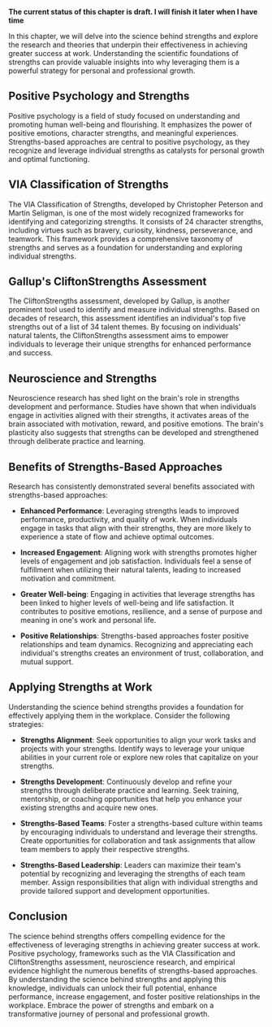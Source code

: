 **The current status of this chapter is draft. I will finish it later when I have time**

In this chapter, we will delve into the science behind strengths and explore the research and theories that underpin their effectiveness in achieving greater success at work. Understanding the scientific foundations of strengths can provide valuable insights into why leveraging them is a powerful strategy for personal and professional growth.

Positive Psychology and Strengths
---------------------------------

Positive psychology is a field of study focused on understanding and promoting human well-being and flourishing. It emphasizes the power of positive emotions, character strengths, and meaningful experiences. Strengths-based approaches are central to positive psychology, as they recognize and leverage individual strengths as catalysts for personal growth and optimal functioning.

VIA Classification of Strengths
-------------------------------

The VIA Classification of Strengths, developed by Christopher Peterson and Martin Seligman, is one of the most widely recognized frameworks for identifying and categorizing strengths. It consists of 24 character strengths, including virtues such as bravery, curiosity, kindness, perseverance, and teamwork. This framework provides a comprehensive taxonomy of strengths and serves as a foundation for understanding and exploring individual strengths.

Gallup's CliftonStrengths Assessment
------------------------------------

The CliftonStrengths assessment, developed by Gallup, is another prominent tool used to identify and measure individual strengths. Based on decades of research, this assessment identifies an individual's top five strengths out of a list of 34 talent themes. By focusing on individuals' natural talents, the CliftonStrengths assessment aims to empower individuals to leverage their unique strengths for enhanced performance and success.

Neuroscience and Strengths
--------------------------

Neuroscience research has shed light on the brain's role in strengths development and performance. Studies have shown that when individuals engage in activities aligned with their strengths, it activates areas of the brain associated with motivation, reward, and positive emotions. The brain's plasticity also suggests that strengths can be developed and strengthened through deliberate practice and learning.

Benefits of Strengths-Based Approaches
--------------------------------------

Research has consistently demonstrated several benefits associated with strengths-based approaches:

* **Enhanced Performance**: Leveraging strengths leads to improved performance, productivity, and quality of work. When individuals engage in tasks that align with their strengths, they are more likely to experience a state of flow and achieve optimal outcomes.

* **Increased Engagement**: Aligning work with strengths promotes higher levels of engagement and job satisfaction. Individuals feel a sense of fulfillment when utilizing their natural talents, leading to increased motivation and commitment.

* **Greater Well-being**: Engaging in activities that leverage strengths has been linked to higher levels of well-being and life satisfaction. It contributes to positive emotions, resilience, and a sense of purpose and meaning in one's work and personal life.

* **Positive Relationships**: Strengths-based approaches foster positive relationships and team dynamics. Recognizing and appreciating each individual's strengths creates an environment of trust, collaboration, and mutual support.

Applying Strengths at Work
--------------------------

Understanding the science behind strengths provides a foundation for effectively applying them in the workplace. Consider the following strategies:

* **Strengths Alignment**: Seek opportunities to align your work tasks and projects with your strengths. Identify ways to leverage your unique abilities in your current role or explore new roles that capitalize on your strengths.

* **Strengths Development**: Continuously develop and refine your strengths through deliberate practice and learning. Seek training, mentorship, or coaching opportunities that help you enhance your existing strengths and acquire new ones.

* **Strengths-Based Teams**: Foster a strengths-based culture within teams by encouraging individuals to understand and leverage their strengths. Create opportunities for collaboration and task assignments that allow team members to apply their respective strengths.

* **Strengths-Based Leadership**: Leaders can maximize their team's potential by recognizing and leveraging the strengths of each team member. Assign responsibilities that align with individual strengths and provide tailored support and development opportunities.

Conclusion
----------

The science behind strengths offers compelling evidence for the effectiveness of leveraging strengths in achieving greater success at work. Positive psychology, frameworks such as the VIA Classification and CliftonStrengths assessment, neuroscience research, and empirical evidence highlight the numerous benefits of strengths-based approaches. By understanding the science behind strengths and applying this knowledge, individuals can unlock their full potential, enhance performance, increase engagement, and foster positive relationships in the workplace. Embrace the power of strengths and embark on a transformative journey of personal and professional growth.
